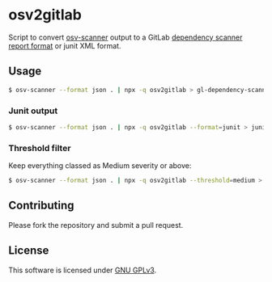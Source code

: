 # osv2gitlab

Script to convert [osv-scanner](https://www.osv.dev) output to a GitLab [dependency scanner report format](https://docs.gitlab.com/ee/development/integrations/secure.html) or junit XML format.

## Usage

```bash
$ osv-scanner --format json . | npx -q osv2gitlab > gl-dependency-scanning.json
```

### Junit output

```bash
$ osv-scanner --format json . | npx -q osv2gitlab --format=junit > junit.xml
```

### Threshold filter

Keep everything classed as Medium severity or above:

```bash
$ osv-scanner --format json . | npx -q osv2gitlab --threshold=medium > gl-dependency-scanning.json
```

## Contributing

Please fork the repository and submit a pull request.

## License

This software is licensed under [GNU GPLv3](https://www.gnu.org/licenses/gpl-3.0.en.html).
